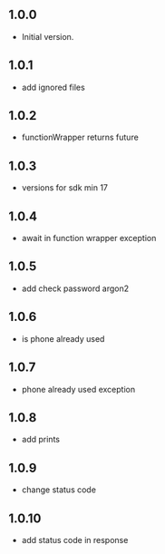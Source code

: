 ## 1.0.0

- Initial version.

## 1.0.1

- add ignored files

## 1.0.2

- functionWrapper returns future


## 1.0.3

- versions for sdk min 17

## 1.0.4

- await in function wrapper exception

## 1.0.5

- add check password argon2

## 1.0.6

- is phone already used

## 1.0.7

- phone already used exception

## 1.0.8

- add prints

## 1.0.9

- change status code

## 1.0.10

- add status code in response
